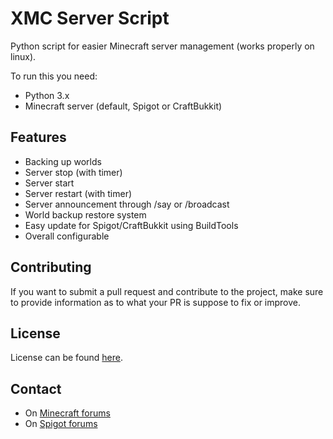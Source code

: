 # XMC Server Script
Python script for easier Minecraft server management (works properly on linux).

To run this you need:
 - Python 3.x
 - Minecraft server (default, Spigot or CraftBukkit)

## Features
- Backing up worlds
- Server stop (with timer)
- Server start
- Server restart (with timer)
- Server announcement through /say or /broadcast
- World backup restore system
- Easy update for Spigot/CraftBukkit using BuildTools
- Overall configurable

## Contributing
If you want to submit a pull request and contribute to the project, make sure to provide information as to what your PR is suppose to fix or improve.

## License
License can be found [here](https://github.com/XxMoNsTeR/XMC-Server-Script/blob/master/LICENSE.md).

## Contact
- On [Minecraft forums](https://www.minecraftforum.net/members/XxMoNsTeR)
- On [Spigot forums](https://www.spigotmc.org/members/xxmonster.359507/)